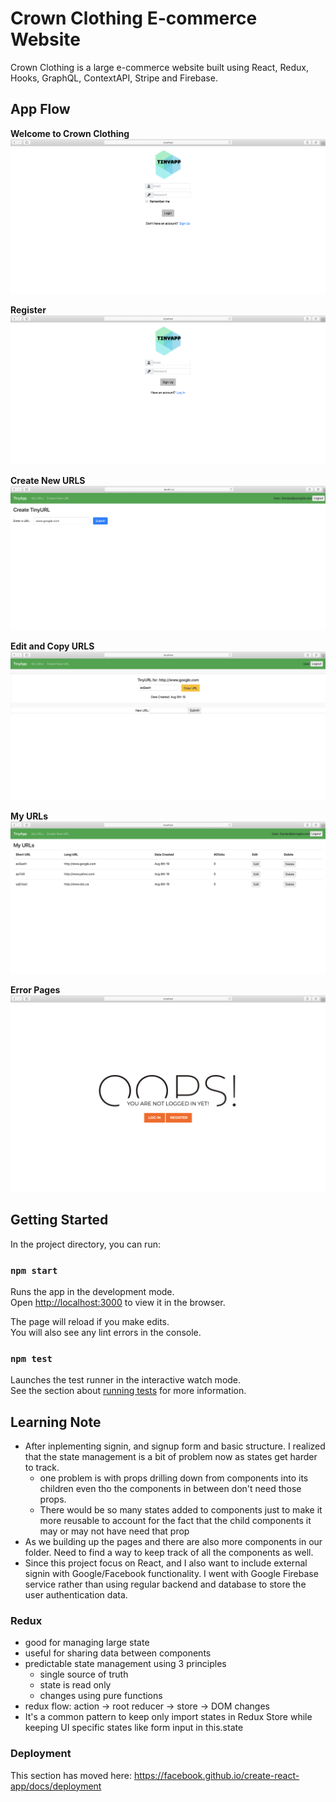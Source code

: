 # Crown Clothing E-commerce Website

Crown Clothing is a large e-commerce website built using React, Redux, Hooks, GraphQL, ContextAPI, Stripe and Firebase. 

## App Flow

__Welcome to Crown Clothing__
!["Login"](https://github.com/declan-wu/tinyapp/blob/master/public/login.png)

__Register__
!["Register"](https://github.com/declan-wu/tinyapp/blob/master/public/register.png)

__Create New URLS__
!["Create New URLS"](https://github.com/declan-wu/tinyapp/blob/master/public/newurl.png)

__Edit and Copy URLS__
!["Edit and Copy URLS"](https://github.com/declan-wu/tinyapp/blob/master/public/editurl.png)

__My URLs__
!["MyURLs"](https://github.com/declan-wu/tinyapp/blob/master/public/myurls.png)

__Error Pages__
!["error pages"](https://github.com/declan-wu/tinyapp/blob/master/public/oops.png)

## Getting Started

In the project directory, you can run:

### `npm start`

Runs the app in the development mode.<br>
Open [http://localhost:3000](http://localhost:3000) to view it in the browser.

The page will reload if you make edits.<br>
You will also see any lint errors in the console.

### `npm test`

Launches the test runner in the interactive watch mode.<br>
See the section about [running tests](https://facebook.github.io/create-react-app/docs/running-tests) for more information.


## Learning Note
- After inplementing signin, and signup form and basic structure. I realized that the state management is a bit of problem now as states get harder to track. 
  - one problem is with props drilling down from components into its children even tho the components in between don't need those props. 
  - There would be so many states added to components just to make it more reusable to account for the fact that the child components it may or may not have need that prop
- As we building up the pages and there are also more components in our folder. Need to find a way to keep track of all the components as well. 
- Since this project focus on React, and I also want to include external signin with Google/Facebook functionality. I went with Google Firebase service rather than using regular backend and database to store the user authentication data.  


### Redux
- good for managing large state
- useful for sharing data between components
- predictable state management using 3 principles
  - single source of truth
  - state is read only
  - changes using pure functions
- redux flow: action -> root reducer -> store -> DOM changes
- It's a common pattern to keep only import states in Redux Store while keeping UI specific states like form input in this.state


### Deployment

This section has moved here: https://facebook.github.io/create-react-app/docs/deployment

